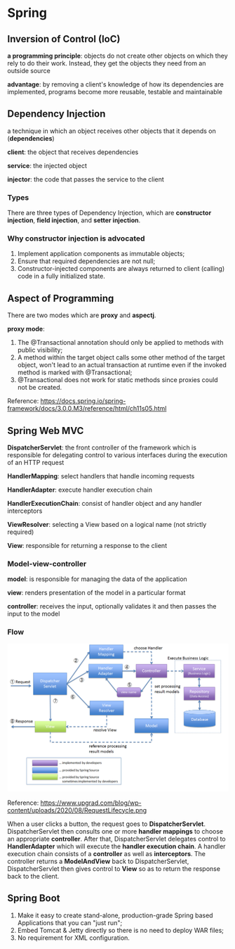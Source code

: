 # Spring

## Inversion of Control (IoC)

**a programming principle**: objects do not create other objects on which they rely to do their work. Instead, they get the objects they need from an outside source

**advantage**: by removing a client's knowledge of how its dependencies are implemented, programs become more reusable, testable and maintainable

## Dependency Injection

a technique in which an object receives other objects that it depends on (**dependencies**)

**client**: the object that receives dependencies

**service**: the injected object

**injector**: the code that passes the service to the client

### Types

There are three types of Dependency Injection, which are **constructor injection**, **field injection**, and **setter injection**.

### Why constructor injection is advocated

1. Implement application components as immutable objects;
2. Ensure that required dependencies are not null;
3. Constructor-injected components are always returned to client (calling) code in a fully initialized state.

## Aspect of Programming

There are two modes which are **proxy** and **aspectj**.

**proxy mode**:
1. The @Transactional annotation should only be applied to methods with public visibility;
2. A method within the target object calls some other method of the target object, won't lead to an actual transaction at runtime even if the invoked method is marked with @Transactional;
3. @Transactional does not work for static methods since proxies could not be created.

Reference: https://docs.spring.io/spring-framework/docs/3.0.0.M3/reference/html/ch11s05.html

## Spring Web MVC

**DispatcherServlet**: the front controller of the framework which is responsible for delegating control to various interfaces during the execution of an HTTP request

**HandlerMapping**: select handlers that handle incoming requests

**HandlerAdapter**: execute handler execution chain

**HandlerExecutionChain**: consist of handler object and any handler interceptors

**ViewResolver**: selecting a View based on a logical name (not strictly required)

**View**: responsible for returning a response to the client

### Model-view-controller

**model**: is responsible for managing the data of the application

**view**: renders presentation of the model in a particular format

**controller**: receives the input, optionally validates it and then passes the input to the model

### Flow

![](images/mvc.png)

Reference: https://www.upgrad.com/blog/wp-content/uploads/2020/08/RequestLifecycle.png

When a user clicks a button, the request goes to **DispatcherServlet**. DispatcherServlet then consults one or more **handler mappings** to choose an appropriate **controller**. After that, DispatcherServlet delegates control to **HandlerAdapter** which will execute the **handler execution chain**. A handler execution chain consists of a **controller** as well as **interceptors**. The controller returns a **ModelAndView** back to DispatcherServlet, DispatcherServlet then gives control to **View** so as to return the response back to the client.

## Spring Boot

1. Make it easy to create stand-alone, production-grade Spring based Applications that you can "just run";
2. Embed Tomcat & Jetty directly so there is no need to deploy WAR files;
3. No requirement for XML configuration.
